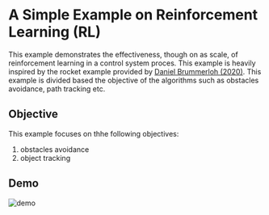 # A Simple Example on Reinforcement Learning (RL)

This example demonstrates the effectiveness, though on as scale, of reinforcement learning in a control system proces. This example is heavily inspired by the rocket example provided by [Daniel Brummerloh (2020)](https://towardsdatascience.com/ultimate-guide-for-reinforced-learning-part-1-creating-a-game-956f1f2b0a91). This example is divided based the objective of the algorithms such as obstacles avoidance, path tracking etc.


## Objective

This example focuses on thhe following objectives:

1. obstacles avoidance
2. object tracking


## Demo
![demo](https://user-images.githubusercontent.com/51869912/121030198-3aeccb00-c7e4-11eb-9684-cd6535d02638.gif)
